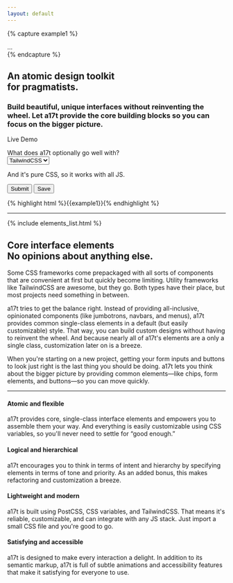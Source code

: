 ```yaml
---
layout: default
---
```


{% capture example1 %}

<div class="card ~neutral !low">
  ...
</div>
{% endcapture %}

<div class="md:flex items-center justify-between mt-8 mb-16">
  <section class="md:w-6/12 md:mr-12 mb-8">
    <h1 class="heading text-4xl">An atomic design toolkit<br class="hidden md:inline"> for pragmatists.</h1>
    <h3 class="subheading text-xl">Build beautiful, unique interfaces without reinventing the wheel. Let a17t provide
      the core building blocks so you can focus on the bigger picture.</h3>
  </section>
  <section class="md:w-5/12">
    <p class="supra text-gray-600 mb-1">Live Demo</p>
    <div class="card ~neutral !low mb-4">
      <form>
        <div class="mb-4">
          <label class="label block">What does a17t optionally go well with?</label>
          <div class="select !normal my-1">
            <select>
              <option selected="selected">TailwindCSS</option>
              <option>Anything!</option>
            </select>
          </div>
          <p class="support">And it's pure CSS, so it works with all JS.</p>
        </div>
        <button class="button ~urge !high">Submit</button>
        <button class="button ~neutral !normal">Save</button>
      </form>
    </div>
    <div class="text-sm">
      {% highlight html %}{{example1}}{% endhighlight %}
    </div>
  </section>
</div>

<hr class="sep">

<section class="md:flex">
  <div>
    {% include elements_list.html %}
  </div>
  <div class="content max-w-xl mx-auto">
    <h2>Core interface elements <br> No opinions about anything else.</h2>
    <p>Some CSS frameworks come prepackaged with all sorts of components that are convenient
      at first but quickly become limiting. Utility frameworks like TailwindCSS are awesome, but they go. Both types have their place, but
      most projects need something in between.</p>
    <p>a17t tries to get the balance right. Instead of providing all-inclusive, opinionated components (like jumbotrons,
      navbars, and menus), a17t provides common single-class elements in a default (but easily customizable) style. That
      way, you can build custom designs without having to reinvent the wheel. And because nearly all of a17t's elements
      are a only a single class, customization later on is a breeze.</p>
    <p>When you're starting on a new project, getting your form inputs and buttons to look just right is the last thing
      you should be doing. a17t lets you think about the bigger picture by providing common elements—like chips, form
      elements, and buttons—so you can move quickly.</p>
  </div>
</section>

<hr class="sep">

<section class="md:grid grid-cols-2 gap-8">
  <div class="flex mb-6">
    <span class="badge ~info self-start mr-4">
      <span class="icon">
        <i class="fas fa-atom fa-lg"></i>
      </span>
    </span>
    <div class="flex-grow">
      <h4 class="heading text-xl mb-1">Atomic and flexible</h4>
      <p>a17t provides core, single-class interface elements and empowers you to assemble them your way. And everything
        is easily customizable using CSS variables, so you'll never need to settle for &ldquo;good enough.&rdquo;</p>
    </div>
  </div>
  <div class="flex mb-6">
    <span class="badge ~positive self-start mr-4">
      <span class="icon">
        <i class="fas fa-brain fa-lg"></i>
      </span>
    </span>
    <div class="flex-grow">
      <h4 class="heading text-xl mb-1">Logical and hierarchical</h4>
      <p>a17t encourages you to think in terms of intent and hierarchy by specifying elements in terms of tone and
        priority. As an added bonus, this makes refactoring and customization a breeze.</p>
    </div>
  </div>
  <div class="flex mb-6">
    <span class="badge ~critical self-start mr-4">
      <span class="icon">
        <i class="fas fa-feather fa-lg"></i>
      </span>
    </span>
    <div class="flex-grow">
      <h4 class="heading text-xl mb-1">Lightweight and modern</h4>
      <p>a17t is built using PostCSS, CSS variables, and TailwindCSS. That means it's reliable, customizable, and can
        integrate with any JS stack. Just import a small CSS file and you're good to go.</p>
    </div>
  </div>
  <div class="flex mb-6">
    <span class="badge ~warning self-start mr-4">
      <span class="icon">
        <i class="fas fa-smile-beam fa-lg"></i>
      </span>
    </span>
    <div class="flex-grow">
      <h4 class="heading text-xl mb-1">Satisfying and accessible</h4>
      <p>a17t is designed to make every interaction a delight. In addition to its semantic markup, a17t is full of
        subtle animations and accessibility features that make it satisfying for everyone to use.</p>
    </div>
  </div>
</section>

<script src="https://kit.fontawesome.com/ef150c472d.js" crossorigin="anonymous"></script>